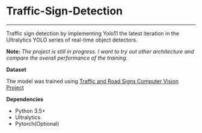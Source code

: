 # Traffic-Sign-Detection
-----
Traffic sign detection by implementing Yolo11 the latest iteration in the Ultralytics YOLO series of real-time object detectors. 

**Note:** *The project is still in progress. I want to try out other architecture and compare the overall performance of the training.*

**Dataset**

The model was trained using 
[Traffic and Road Signs Computer Vision Project](https://app.roboflow.com/traffic-sign-detectionbounding-box/traffic-and-road-signs-rymdz/browse?queryText=&pageSize=50&startingIndex=0&browseQuery=true)

**Dependencies**
- Python 3.5+
- Ultralytics
- Pytorch(Optional)

